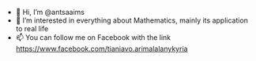 - 👋 Hi, I’m @antsaaims
- 👀 I’m interested in everything about Mathematics, mainly its application to real life
- 📫 You can follow me on Facebook with the link https://www.facebook.com/tianiavo.arimalalanykyria

